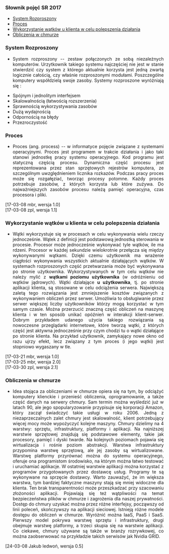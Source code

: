 

### Słownik pojęć SR 2017

* [System Rozproszony](#system-rozproszony)
* [Proces](#proces)
* [Wykorzystanie wątków u klienta w celu polepszenia działania](#wykorzystanie-wątków-u-klienta-w-celu-polepszenia-działania)
* [Obliczenia w chmurze](#obliczenia-w-chmurze)


### System Rozproszony

* <p align="justify"> System rozproszony -- zestaw połączonych ze sobą niezależnych komputerów. Urzytkownik takiego systemu najczęściej nie jest w stanie stwierdzić czy system z którego aktualnie korzysta jest jedną zwartą logicznie całością, czy właśnie rozproszonymi modułami. Poszczególne komputery współdzielą swoje zasoby. Systemy rozproszone wyróżniają się : 
<ul>
<li>Spójnym i jednolitym interfejsem</li>
<li>Skalowalnością (łatwością rozszerzenia)</li>
<li>Sprawnością wykorzystywania zasobów</li>
<li>Dużą wydajnością</li>
<li>Odpornością na błędy</li>
<li>Przezroczystość</li>
</ul>

</p>

### Proces

* <p align="justify">Proces (ang. process) -- w informatyce pojęcie związane z systemami operacyjnymi. Proces jest programem w trakcie działania  i jako taki stanowi jednostkę pracy systemu operacyjnego. Kod programu jest statyczną częścią procesu. Dynamiczna część procesu jest reprezentowana przez stan sprzętowych rejestrów komputera, ze szczególnym uwzględnieniem licznika rozkazów. Podczas pracy proces może się rozgałęziać, tworząc  procesy potomne. Każdy proces potrzebuje zasobów, z których korzysta lub które zużywa. Do najważniejszych zasobów procesu należą pamięć operacyjna, czas procesora i pliki.<br /></p>
[17-03-08 mbr, wersja 1.0]<br />
[17-03-08 zpl, wersja 1.1]<br />


 
### Wykorzystanie wątków u klienta w celu polepszenia działania
* <p align="justify">Wątki wykorzystuje się w procesach w celu wykonywania wielu rzeczy jednocześnie. Wątek z definicji jest podstawową jednostką sterowania w procesie. Procesor może jednocześnie wykonywać tyle wątków, ile ma rdzeni. Procesor w każdej sekundzie wielokrotnie przełącza się między wykonywanymi wątkami. Dzięki czemu użytkownik ma wrażenie ciągłości wykonywania wszystkich aktualnie działających wątków. W systemach rozproszonych część przetwarzania może być wykonywana po stronie użytkownika. Wykorzystywanych w tym celu wątków nie należy mylić z <b> wątkami poziomu użytkownika</b> (w odróżnieniu od wątków jądrowych). Wątki działające <b>u użytkownika</b>, tj. po stronie aplikacji klienta, są stosowane w celu odciążenia serwera. Największą zaletą tego rozwiązania jest zmniejszenie kosztów związanych z wykonywaniem obliczeń przez serwer. Umożliwia to obsługiwanie przez serwer większej liczby użytkowników którzy mogą korzystać w tym samym czasie. Można przerzucić znaczną część obliczeń na maszynę klienta i w ten sposób unikać opóźnień w interakcji klient-serwer. Dobrym przykładem udanego użycia takiego rozwiązania są nowoczesne przeglądarki internetowe, które tworzą wątki, z których część jest aktywna jednocześnie przy czym chodzi tu o wątki działające po stronie klienta. Na przykład użytkownik, zamykający nowe okno od razu ujrzy efekt, lecz związany z tym proces (i jego wątki) jest stopniowo wygaszany w tle.<br /></p>
[17-03-21 mbr, wersja 1.0]<br />
[17-03-25 mbr, wersja 2.0]<br />
[17-03-30 zpl, wersja 2.1]<br />


### Obliczenia w chmurze
* <p align="justify">Idea stojąca za obliczeniami w chmurze opiera się na tym, by odciążyć komputery klienckie i przenieść obliczenia, oprogramowanie, a także część danych na serwery chmury. Sam termin można wyśledzić już w latach 90, ale jego spopularyzowanie przypisuje się korporacji Amazon, który zaczął świadczyć takie usługi w roku 2006.  Jedną z niezaprzeczalnych zalet chmury jest skalowalność, klient potrzebujący więcej mocy może wypożyczyć kolejne maszyny. Chmury dzielimy na 4 warstwy: sprzętu, infrastruktury, platformy i aplikacji. Na najniższej warstwie sprzętowej znajdują się podstawowe elementy, takie jak procesory, pamięć i dyski twarde. Na kolejnych poziomach pojawia się wirtualizacja i rośnie poziom abstrakcji. Warstwa infrastruktury przypomina warstwę sprzętową, ale jej zasoby są wirtualizowane. Warstwę platformy przyrównać można do systemu operacyjnego, oferuje ona programistom środowisko, na którym można łatwo testować i uruchamiać aplikacje. W ostatniej warstwie aplikacji można korzystać z programów przygotowanych przez dostawcę usług. Programy te są wykonywane na sprzęcie dostawcy. Warto zauważyć, że im większa warstwa, tym bardziej faktyczne maszyny stają się mniej widoczne dla klienta. Ten brak transparentności może przeszkadzać przy szacowaniu złożoności aplikacji. Pojawiają się też wątpliwości na temat bezpieczeństwa plików w chmurze i zagrożenia dla naszej prywatności. Dostęp do chmury uzyskać można przez różne interfejsy, począwszy od linii poleceń, skończywszy na aplikacji sieciowej. Istnieją różne modele dostępu do obliczeń w chmurze. Wyróżnić można IaaS, PaaS i SaaS. Pierwszy model pokrywa warstwę sprzętu i infrastruktury, drugi obejmuje warstwę platformy, a trzeci skupia się na warstwie aplikacji. Co ciekawe, chmury używane są także w branży rozrywkowej, co można zaobserwować na przykładzie takich serwisów jak  Nvidia GRID. <br /></p>
[24-03-08 Jakub ledwoń, wersja 0.5]<br />
